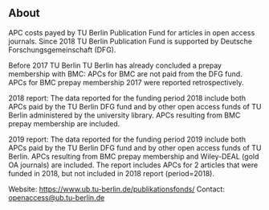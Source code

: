 ## About

APC costs payed by TU Berlin Publication Fund for articles in open access journals. Since 2018 TU Berlin Publication Fund is supported by Deutsche Forschungsgemeinschaft (DFG). 

Before 2017 TU Berlin  TU Berlin has already concluded a prepay membership with BMC: APCs for BMC are not paid from the DFG fund. APCs for BMC prepay membership 2017 were reported retrospectively.

2018 report: The data reported for the funding period 2018 include both APCs paid by the TU Berlin DFG fund and by other open access funds of TU Berlin administered by the university library. APCs resulting from BMC prepay membership are included. 

2019 report: The data reported for the funding period 2019 include both APCs paid by the TU Berlin DFG fund and by other open access funds of TU Berlin. APCs resulting from BMC prepay membership and Wiley-DEAL (gold OA journals) are included. The report includes APCs for 2 articles that were funded in 2018, but not included in 2018 report (period=2018).



Website: https://www.ub.tu-berlin.de/publikationsfonds/
Contact: openaccess@ub.tu-berlin.de